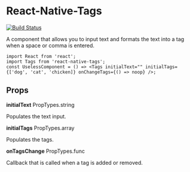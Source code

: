 # React-Native-Tags

[![Build Status](https://travis-ci.org/peterp/react-native-tags.svg?branch=master)](https://travis-ci.org/peterp/react-native-tags)

A component that allows you to input text and formats the text into a tag when a space or comma is entered.

```
import React from 'react';
import Tags from 'react-native-tags';
const UselessComponent = () => <Tags initialText="" initialTags={['dog', 'cat', 'chicken]} onChangeTags={() => noop} />;
```

## Props

**initialText** PropTypes.string

Populates the text input.

**initialTags** PropTypes.array

Populates the tags.

**onTagsChange** PropTypes.func

Callback that is called when a tag is added or removed.
